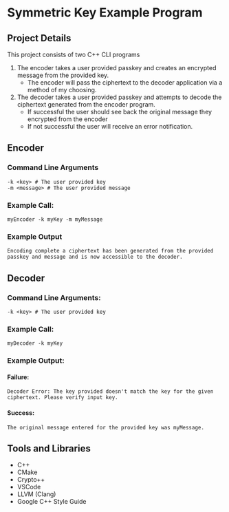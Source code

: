 # Symmetric Key Example Program

## Project Details
This project consists of two C++ CLI programs
 1. The encoder takes a user provided passkey and creates an encrypted message from the provided key.
    - The encoder will pass the ciphertext to the decoder application via a method of my choosing.
 2. The decoder takes a user provided passkey and attempts to decode the ciphertext generated from the encoder program.
    - If successful the user should see back the original message they encrypted from the encoder
    - If not successful the user will receive an error notification.
## Encoder
### Command Line Arguments
```
-k <key> # The user provided key
-m <message> # The user provided message
```
### Example Call:
`myEncoder -k myKey -m myMessage`

### Example Output
```
Encoding complete a ciphertext has been generated from the provided passkey and message and is now accessible to the decoder.
```

## Decoder
### Command Line Arguments:
```
-k <key> # The user provided key
```
### Example Call:
`myDecoder -k myKey`

### Example Output:
#### Failure:
```
Decoder Error: The key provided doesn't match the key for the given ciphertext. Please verify input key.
```

#### Success:
```
The original message entered for the provided key was myMessage.
```

## Tools and Libraries
 - C++
 - CMake
 - Crypto++
 - VSCode
 - LLVM (Clang)
 - Google C++ Style Guide

